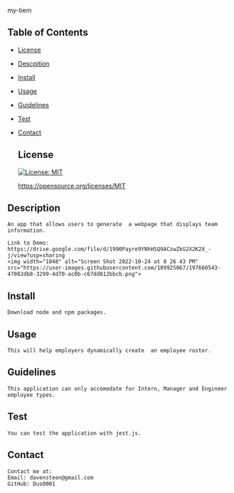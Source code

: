  my-tiem

  ## Table of Contents
  * [License](#license)
  * [Descpition](#descrpition)
  * [Install](#install)
  * [Usage](#usage)
  * [Guidelines](#guidlines)
  * [Test](#test)
  * [Contact](#contact)

  
     ## License

    [![License: MIT](https://img.shields.io/badge/License-MIT-yellow.svg)](https://opensource.org/licenses/MIT)

    https://opensource.org/licenses/MIT
    

  ## Description
    An app that allows users to generate  a webpage that displays team information.
    
    Link to Demo: https://drive.google.com/file/d/1990Payre9YNhHSQ9ACzwZkG2X2K2X_-j/view?usp=sharing
    <img width="1048" alt="Screen Shot 2022-10-24 at 8 26 43 PM" src="https://user-images.githubusercontent.com/109925067/197660543-47082db8-3299-4d70-ac0b-c67dd812bbcb.png">

    
    

  ## Install
    Download node and npm packages.
  ## Usage
    This will help employers dynamically create  an employee roster.
  ## Guidelines
    This application can only accomodate for Intern, Manager and Engineer employee types.

  ## Test
    You can test the application with jest.js.
  ## Contact
    Contact me at:
    Email: davensteen@gmail.com
    GitHub: Dus0001
